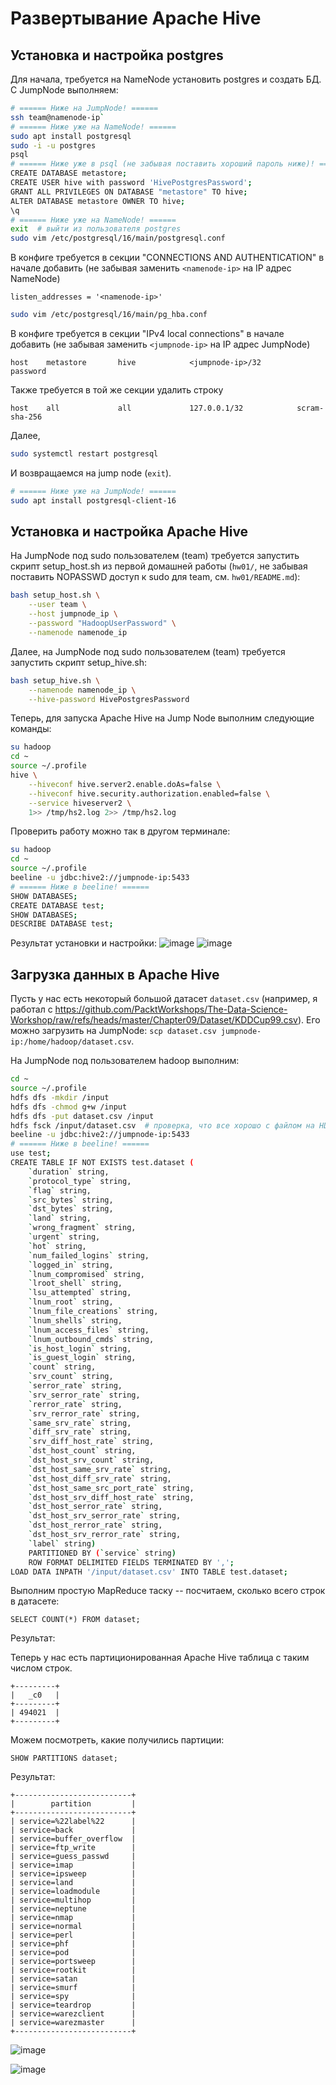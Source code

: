 # Развертывание Apache Hive

## Установка и настройка postgres
Для начала, требуется на NameNode установить postgres и создать БД. С JumpNode выполняем:
```bash
# ====== Ниже на JumpNode! ======
ssh team@namenode-ip`
# ====== Ниже уже на NameNode! ======
sudo apt install postgresql
sudo -i -u postgres
psql
# ====== Ниже уже в psql (не забывая поставить хороший пароль ниже)! ======
CREATE DATABASE metastore;
CREATE USER hive with password 'HivePostgresPassword';
GRANT ALL PRIVILEGES ON DATABASE "metastore" TO hive;
ALTER DATABASE metastore OWNER TO hive;
\q
# ====== Ниже уже на NameNode! ======
exit  # выйти из пользователя postgres
sudo vim /etc/postgresql/16/main/postgresql.conf
```

В конфиге требуется в секции "CONNECTIONS AND AUTHENTICATION" в начале добавить
(не забывая заменить `<namenode-ip>` на IP адрес NameNode)
```
listen_addresses = '<namenode-ip>'
```

```bash
sudo vim /etc/postgresql/16/main/pg_hba.conf
```

В конфиге требуется в секции "IPv4 local connections" в начале добавить
(не забывая заменить `<jumpnode-ip>` на IP адрес JumpNode)
```
host    metastore       hive            <jumpnode-ip>/32         password
```

Также требуется в той же секции удалить строку
```
host    all             all             127.0.0.1/32            scram-sha-256
```

Далее,
```bash
sudo systemctl restart postgresql
```

И возвращаемся на jump node (`exit`).
```bash
# ====== Ниже уже на JumpNode! ======
sudo apt install postgresql-client-16
```

## Установка и настройка Apache Hive
На JumpNode под sudo пользователем (team) требуется запустить скрипт setup_host.sh из
первой домашней работы (`hw01/`, не забывая поставить NOPASSWD доступ к sudo для team, см. `hw01/README.md`):
```bash
bash setup_host.sh \
    --user team \
    --host jumpnode_ip \
    --password "HadoopUserPassword" \
    --namenode namenode_ip
```

Далее, на JumpNode под sudo пользователем (team) требуется запустить скрипт setup_hive.sh:
```bash
bash setup_hive.sh \
    --namenode namenode_ip \
    --hive-password HivePostgresPassword
```

Теперь, для запуска Apache Hive на Jump Node выполним следующие команды:
```bash
su hadoop
cd ~
source ~/.profile
hive \
    --hiveconf hive.server2.enable.doAs=false \
    --hiveconf hive.security.authorization.enabled=false \
    --service hiveserver2 \
    1>> /tmp/hs2.log 2>> /tmp/hs2.log
```

Проверить работу можно так в другом терминале:
```bash
su hadoop
cd ~
source ~/.profile
beeline -u jdbc:hive2://jumpnode-ip:5433
# ====== Ниже в beeline! ======
SHOW DATABASES;
CREATE DATABASE test;
SHOW DATABASES;
DESCRIBE DATABASE test;
```

Результат установки и настройки:
![image](https://github.com/user-attachments/assets/52280501-133b-47b2-b89a-63403c2d96a7)
![image](https://github.com/user-attachments/assets/5ca4f517-8bd8-4702-9fa9-bb71dc15e0c2)

## Загрузка данных в Apache Hive
Пусть у нас есть некоторый большой датасет `dataset.csv`
(например, я работал с https://github.com/PacktWorkshops/The-Data-Science-Workshop/raw/refs/heads/master/Chapter09/Dataset/KDDCup99.csv).
Его можно загрузить на JumpNode: `scp dataset.csv jumpnode-ip:/home/hadoop/dataset.csv`.

На JumpNode под пользователем hadoop выполним:
```bash
cd ~
source ~/.profile
hdfs dfs -mkdir /input
hdfs dfs -chmod g+w /input
hdfs dfs -put dataset.csv /input
hdfs fsck /input/dataset.csv  # проверка, что все хорошо с файлом на HDFS
beeline -u jdbc:hive2://jumpnode-ip:5433
# ====== Ниже в beeline! ======
use test;
CREATE TABLE IF NOT EXISTS test.dataset (
    `duration` string,
    `protocol_type` string,
    `flag` string,
    `src_bytes` string,
    `dst_bytes` string,
    `land` string,
    `wrong_fragment` string,
    `urgent` string,
    `hot` string,
    `num_failed_logins` string,
    `logged_in` string,
    `lnum_compromised` string,
    `lroot_shell` string,
    `lsu_attempted` string,
    `lnum_root` string,
    `lnum_file_creations` string,
    `lnum_shells` string,
    `lnum_access_files` string,
    `lnum_outbound_cmds` string,
    `is_host_login` string,
    `is_guest_login` string,
    `count` string,
    `srv_count` string,
    `serror_rate` string,
    `srv_serror_rate` string,
    `rerror_rate` string,
    `srv_rerror_rate` string,
    `same_srv_rate` string,
    `diff_srv_rate` string,
    `srv_diff_host_rate` string,
    `dst_host_count` string,
    `dst_host_srv_count` string,
    `dst_host_same_srv_rate` string,
    `dst_host_diff_srv_rate` string,
    `dst_host_same_src_port_rate` string,
    `dst_host_srv_diff_host_rate` string,
    `dst_host_serror_rate` string,
    `dst_host_srv_serror_rate` string,
    `dst_host_rerror_rate` string,
    `dst_host_srv_rerror_rate` string,
    `label` string)
    PARTITIONED BY (`service` string)
    ROW FORMAT DELIMITED FIELDS TERMINATED BY ',';
LOAD DATA INPATH '/input/dataset.csv' INTO TABLE test.dataset;
```

Выполним простую MapReduce таску -- посчитаем, сколько всего строк в датасете:
```
SELECT COUNT(*) FROM dataset;
```

Результат:

Теперь у нас есть партиционированная Apache Hive таблица с таким числом строк.
```
+---------+
|   _c0   |
+---------+
| 494021  |
+---------+
```

Можем посмотреть, какие получились партиции:
```
SHOW PARTITIONS dataset;
```

Результат:
```
+--------------------------+
|        partition         |
+--------------------------+
| service=%22label%22      |
| service=back             |
| service=buffer_overflow  |
| service=ftp_write        |
| service=guess_passwd     |
| service=imap             |
| service=ipsweep          |
| service=land             |
| service=loadmodule       |
| service=multihop         |
| service=neptune          |
| service=nmap             |
| service=normal           |
| service=perl             |
| service=phf              |
| service=pod              |
| service=portsweep        |
| service=rootkit          |
| service=satan            |
| service=smurf            |
| service=spy              |
| service=teardrop         |
| service=warezclient      |
| service=warezmaster      |
+--------------------------+
```

![image](https://github.com/user-attachments/assets/a8f9eaf1-f6e7-4364-8d49-9cbd04762565)

![image](https://github.com/user-attachments/assets/2ea18ef3-ffc9-46cc-a788-febebd2e8475)
